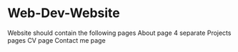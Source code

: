 # Web-Dev-Website
Website should contain the following pages
About page
4 separate Projects pages
CV page
Contact me page 
